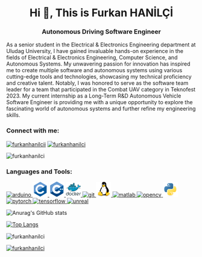 
<h1 align="center">Hi 👋, This is Furkan HANİLÇİ</h1>
<h3 align="center">Autonomous Driving Software Engineer</h3>

As a senior student in the Electrical & Electronics Engineering department at Uludag University, I have gained invaluable hands-on experience in the fields of Electrical & Electronics Engineering, Computer Science, and Autonomous Systems. My unwavering passion for innovation has inspired me to create multiple software and autonomous systems using various cutting-edge tools and technologies, showcasing my technical proficiency and creative talent. Notably, I was honored to serve as the software team leader for a team that participated in the Combat UAV category in Teknofest 2023. My current internship as a Long-Term R&D Autonomous Vehicle Software Engineer is providing me with a unique opportunity to explore the fascinating world of autonomous systems and further refine my engineering skills.

<h3 align="left">Connect with me:</h3>
<p align="left">
<a href="https://twitter.com/furkanhanilcii" target="blank"><img align="center" src="https://raw.githubusercontent.com/rahuldkjain/github-profile-readme-generator/master/src/images/icons/Social/twitter.svg" alt="furkanhanilcii" height="30" width="40" /></a>
<a href="https://linkedin.com/in/furkanhanilci" target="blank"><img align="center" src="https://raw.githubusercontent.com/rahuldkjain/github-profile-readme-generator/master/src/images/icons/Social/linked-in-alt.svg" alt="furkanhanilci" height="30" width="40" /></a>
</p>


<p align="left"> <img src="https://komarev.com/ghpvc/?username=furkanhanilci&label=Profile%20views&color=0e75b6&style=flat" alt="furkanhanilci" /> </p>
<h3 align="left">Languages and Tools:</h3>

<p align="left"> <a href="https://www.arduino.cc/" target="_blank" rel="noreferrer"> <img src="https://cdn.worldvectorlogo.com/logos/arduino-1.svg" alt="arduino" width="40" height="40"/> </a> <a href="https://www.cprogramming.com/" target="_blank" rel="noreferrer"> <img src="https://raw.githubusercontent.com/devicons/devicon/master/icons/c/c-original.svg" alt="c" width="40" height="40"/> </a> <a href="https://www.w3schools.com/cpp/" target="_blank" rel="noreferrer"> <img src="https://raw.githubusercontent.com/devicons/devicon/master/icons/cplusplus/cplusplus-original.svg" alt="cplusplus" width="40" height="40"/> </a> <a href="https://www.docker.com/" target="_blank" rel="noreferrer"> <img src="https://raw.githubusercontent.com/devicons/devicon/master/icons/docker/docker-original-wordmark.svg" alt="docker" width="40" height="40"/> </a> <a href="https://git-scm.com/" target="_blank" rel="noreferrer"> <img src="https://www.vectorlogo.zone/logos/git-scm/git-scm-icon.svg" alt="git" width="40" height="40"/> </a> <a href="https://www.linux.org/" target="_blank" rel="noreferrer"> <img src="https://raw.githubusercontent.com/devicons/devicon/master/icons/linux/linux-original.svg" alt="linux" width="40" height="40"/> </a> <a href="https://www.mathworks.com/" target="_blank" rel="noreferrer"> <img src="https://upload.wikimedia.org/wikipedia/commons/2/21/Matlab_Logo.png" alt="matlab" width="40" height="40"/> </a> <a href="https://opencv.org/" target="_blank" rel="noreferrer"> <img src="https://www.vectorlogo.zone/logos/opencv/opencv-icon.svg" alt="opencv" width="40" height="40"/> </a> <a href="https://www.python.org" target="_blank" rel="noreferrer"> <img src="https://raw.githubusercontent.com/devicons/devicon/master/icons/python/python-original.svg" alt="python" width="40" height="40"/> </a> <a href="https://pytorch.org/" target="_blank" rel="noreferrer"> <img src="https://www.vectorlogo.zone/logos/pytorch/pytorch-icon.svg" alt="pytorch" width="40" height="40"/> </a> <a href="https://www.tensorflow.org" target="_blank" rel="noreferrer"> <img src="https://www.vectorlogo.zone/logos/tensorflow/tensorflow-icon.svg" alt="tensorflow" width="40" height="40"/> </a> <a href="https://unrealengine.com/" target="_blank" rel="noreferrer"> <img src="https://raw.githubusercontent.com/kenangundogan/fontisto/036b7eca71aab1bef8e6a0518f7329f13ed62f6b/icons/svg/brand/unreal-engine.svg" alt="unreal" width="40" height="40"/> </a> </p>

![Anurag's GitHub stats](https://github-readme-stats.vercel.app/api?username=furkanhanilci&show_icons=true&theme=transparent)

[![Top Langs](https://github-readme-stats.vercel.app/api/top-langs/?username=furkanhanilci&layout=donut)](https://github.com/anuraghazra/github-readme-stats)
<p><img align="center" src="https://github-readme-streak-stats.herokuapp.com/?user=furkanhanilci&" alt="furkanhanilci" /></p>




<p align="left"> <a href="https://github.com/ryo-ma/github-profile-trophy"><img src="https://github-profile-trophy.vercel.app/?username=furkanhanilci" alt="furkanhanilci" /></a> </p>




<!---
furkanhanilci/furkanhanilci is a ✨ special ✨ repository because its `README.md` (this file) appears on your GitHub profile.
You can click the Preview link to take a look at your changes.
--->
